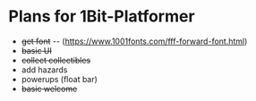 # Plans for 1Bit-Platformer

- ~~get font~~ 
-- (https://www.1001fonts.com/fff-forward-font.html)
- ~~basic UI~~
- ~~collect collectibles~~
- add hazards
- powerups (float bar)
- ~~basic welcome~~
